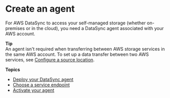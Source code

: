 # Create an agent<a name="configure-agent"></a>

For AWS DataSync to access your self\-managed storage \(whether on\-premises or in the cloud\), you need a DataSync agent associated with your AWS account\. 

**Tip**  
An agent isn't required when transferring between AWS storage services in the same AWS account\. To set up a data transfer between two AWS services, see [Configure a source location](configure-source-location.md)\.

**Topics**
+ [Deploy your DataSync agent](deploy-agents.md)
+ [Choose a service endpoint](choose-service-endpoint.md)
+ [Activate your agent](activate-agent.md)